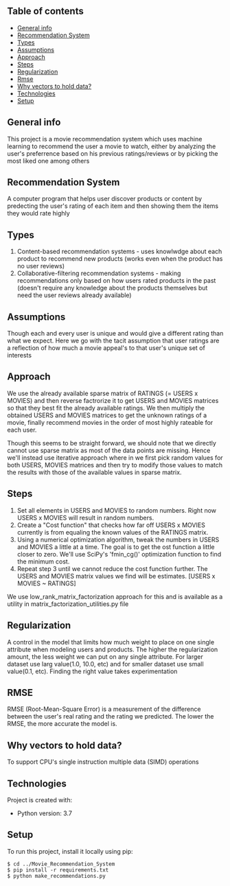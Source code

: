 ## Table of contents
* [General info](#general-info)
* [Recommendation System](#recommendation-system)
* [Types](#types)
* [Assumptions](#assumptions)
* [Approach](#approach)
* [Steps](#steps)
* [Regularization](#regularization)
* [Rmse](#rmse)
* [Why vectors to hold data?](#why-vectors-to-hold-data)
* [Technologies](#technologies)
* [Setup](#setup)

## General info
This project is a movie recommendation system which uses machine learning to recommend the user a movie to watch, either by analyzing the user's preferrence based on his previous ratings/reviews or by picking the most liked one among others

## Recommendation System
A computer program that helps user discover products or content by predecting the user's rating of each item and then showing them the items they would rate highly

## Types
1. Content-based recommendation systems - uses knowlwdge about each product to recommend new products (works even when the product has no user reviews)
2. Collaborative-filtering recommendation systems - making recommendations only based on how users rated products in the past (doesn't require any knowledge about the products themselves but need the user reviews already available)

## Assumptions
Though each and every user is unique and would give a different rating than what we expect. Here we go with the tacit assumption that user ratings are a reflection of how much a movie appeal's to that user's unique set of interests

## Approach
We use the already available sparse matrix of RATINGS (= USERS x MOVIES) and then reverse factrorize it to get USERS and MOVIES matrices so that they best fit the already available ratings. We then multiply the obtained USERS and MOVIES matrices to get the unknown ratings of a movie, finally recommend movies in the order of most highly rateable for each user.

Though this seems to be straight forward, we should note that we directly cannot use sparse matrix as most of the data points are missing. Hence we'll instead use iterative approach where in we first pick random values for both USERS, MOVIES matrices and then try to modify those values to match the results with those of the available values in sparse matrix.

## Steps
1. Set all elements in USERS and MOVIES to random numbers. Right now USERS x MOVIES will result in random numbers.
2. Create a "Cost function" that checks how far off USERS x MOVIES currently is from equaling the known values of the RATINGS matrix.
3. Using a numerical optimization algorithm, tweak the numbers in USERS and MOVIES a little at a time. The goal is to get the ost function a little closer to zero. We'll use SciPy's 'fmin_cg()' optimization function to find the minimum cost.
4. Repeat step 3 until we cannot reduce the cost function further. The USERS and MOVIES matrix values we find will be estimates. [USERS x MOVIES ~ RATINGS]

We use low_rank_matrix_factorization approach for this and is available as a utility in matrix_factorization_utilities.py file

## Regularization
A control in the model that limits how much weight to place on one single attribute when modeling users and products. The higher the regularization amount, the less weight we can put on any single attribute. For larger dataset use larg value(1.0, 10.0, etc) and for smaller dataset use small value(0.1, etc). Finding the right value takes experimentation

## RMSE
RMSE (Root-Mean-Square Error) is a measurement of the difference between the user's real rating and the rating we predicted. The lower the RMSE, the more accurate the model is.

## Why vectors to hold data?
To support CPU's single instruction multiple data (SIMD) operations
	
## Technologies
Project is created with:
* Python version: 3.7
	
## Setup
To run this project, install it locally using pip:

```
$ cd ../Movie_Recommendation_System
$ pip install -r requirements.txt
$ python make_recommendations.py
```